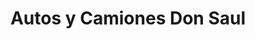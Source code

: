 ---
title: "Autos y Camiones Don Saul"
url: /chiquimula/autos-y-camiones-don-saul/
shop: reparación de automóviles
---